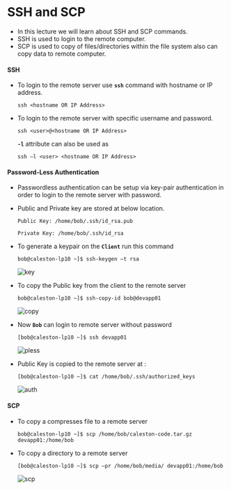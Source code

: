 # SSH and SCP

  - In this lecture we will learn about SSH and SCP commands.
  - SSH is used to login to the remote computer.
  - SCP is used to copy of files/directories within the file system also can copy data to remote computer.

  #### SSH

  - To login to the remote server use **`ssh`** command with hostname or IP address.

    ```
    ssh <hostname OR IP Address>
    ```

  - To login to the remote server with specific username and password.

    ```
    ssh <user>@<hostname OR IP Address>
    ```

    **`-l`** attribute can also be used as 

    ```
    ssh –l <user> <hostname OR IP Address>
    ```

  #### Password-Less Authentication

  - Passwordless authentication can be setup via key-pair authentication in order to login to the remote server with password.

  - Public and Private key are stored at below location.
    
    ```
    Public Key: /home/bob/.ssh/id_rsa.pub
    ```

    ```
    Private Key: /home/bob/.ssh/id_rsa
    ```

  - To generate a keypair on the **`Client`** run this command

    ```
    bob@caleston-lp10 ~]$ ssh-keygen –t rsa
    ```

    ![key](../../images//key.PNG)

  - To copy the Public key from the client to the remote server

    ```
    bob@caleston-lp10 ~]$ ssh-copy-id bob@devapp01
    ```

    ![copy](../../images//copy.PNG)

 
  - Now **`Bob`** can login to remote server without password

    ```
    [bob@caleston-lp10 ~]$ ssh devapp01
    ```

    ![pless](../../images//pless.PNG)

  - Public Key is copied to the remote server at :

    ```
    [bob@caleston-lp10 ~]$ cat /home/bob/.ssh/authorized_keys
    ```
   
    ![auth](../../images//auth.PNG)

  #### SCP

   - To copy a compresses file to a remote server

     ```
     bob@caleston-lp10 ~]$ scp /home/bob/caleston-code.tar.gz devapp01:/home/bob
     ```
 
   - To copy a directory to a remote server

     ```
     [bob@caleston-lp10 ~]$ scp –pr /home/bob/media/ devapp01:/home/bob
     ```
     
     ![scp](../../images//scp.PNG)
